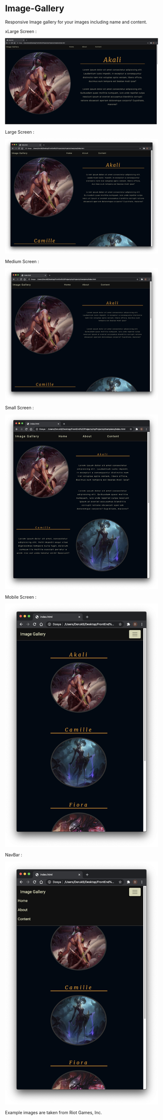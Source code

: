 # Image-Gallery

Responsive Image gallery for your images including name and content.

xLarge Screen :

![alt text](https://github.com/dbasibuyuk/Image-Gallery/blob/main/xLargeScreen.png?raw=true)

Large Screen :
 
![alt_text](https://github.com/dbasibuyuk/Image-Gallery/blob/main/largeScreen.png?raw=true)

Medium Screen :
 
![alt_text](https://github.com/dbasibuyuk/Image-Gallery/blob/main/mediumScreen.png?raw=true)

Small Screen :
 
![alt_text](https://github.com/dbasibuyuk/Image-Gallery/blob/main/smallScreen.png?raw=true)

Mobile Screen :
 
![alt_text](https://github.com/dbasibuyuk/Image-Gallery/blob/main/mobileScreen.png?raw=true)

NavBar :

![alt_text](https://github.com/dbasibuyuk/Image-Gallery/blob/main/navBar.png?raw=true)




Example images are taken from Riot Games, Inc.
